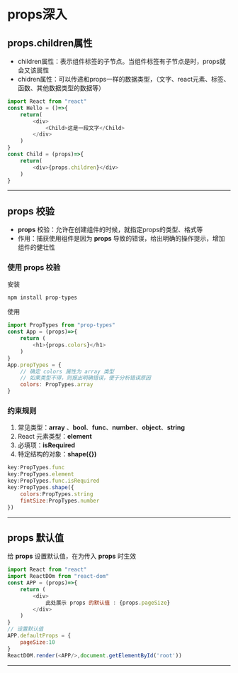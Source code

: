 # props深入

## props.children属性

- children属性：表示组件标签的子节点。当组件标签有子节点是时，props就会又该属性
- chidren属性：可以传递和props一样的数据类型，（文字、react元素、标签、函数、其他数据类型的数据等）

```javascript
import React from "react"
const Hello = ()=>{
    return(
    	<div>
        	<Child>这是一段文字</Child>
        </div>
    )
}
const Child = (props)=>{
    return(
    	<div>{props.children}</div>
    )
}
```

---

## props 校验

- **props** 校验：允许在创建组件的时候，就指定props的类型、格式等
- 作用：捕获使用组件是因为 **props** 导致的错误，给出明确的操作提示，增加组件的健壮性

### 使用 props 校验

安装

```shell
npm install prop-types
```

使用

```javascript
import PropTypes from "prop-types"
const App = (props)=>{
    return (
    	<h1>{props.colors}</h1>
    )
}
App.propTypes = {
    // 确定 colors 属性为 array 类型
    // 如果类型不得，则报出明确错误，便于分析错误原因
    colors: PropTypes.array
}
```

### 约束规则

1. 常见类型：**array** 、**bool**、**func**、**number**、**object**、**string**
2. React 元素类型：**element**
3. 必填项：**isRequired**
4. 特定结构的对象：**shape({})**

```javascript
key:PropTypes.func
key:PropTypes.element
key:PropTypes.func.isRequired
key:PropTypes.shape({
    colors:PropTypes.string
    fintSize:PropTypes.number
})
```

---

## props 默认值

给 **props** 设置默认值，在为传入 **props** 时生效

```javascript
import React from "react"
import ReactDOm from "react-dom"
const APP = (props)=>{
    return (
    	<div>
        	此处展示 props 的默认值 : {props.pageSize}
        </div>
    )
}
// 设置默认值
APP.defaultProps = {
    pageSize:10
}
ReactDOM.render(<APP/>,document.getElementById('root'))
```

---



